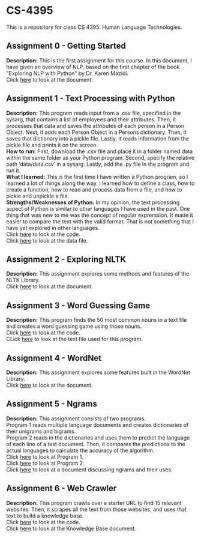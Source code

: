 # CS-4395
This is a repository for class CS 4395: Human Language Technologies.

## Assignment 0 - Getting Started
**Description:** This is the first assignment for this course. In this document, I have given an overview of NLP, based on the first chapter of the book "Exploring NLP with Python" by Dr. Karen Mazidi.<br>
Click [here](Overview_of_NLP.pdf) to look at the document.

## Assignment 1 - Text Processing with Python
**Description:** This program reads input from a .csv file, specified in the sysarg, that contains a list of employees and their attributes. Then, it processes that data and saves the attributes of each person in a Person Object. Next, it adds each Person Object in a Persons dictionary. Then, it saves that dictionary into a pickle file. Lastly, it reads information from the pickle file and prints it on the screen.<br>
**How to run:**  First, download the .csv file and place it in a folder named data within the same folder as your Python program. Second, specify the relative path ‘data/data.csv’ in a sysarg. Lastly, add the .py file in the program and run it.<br>
**What I learned:** This is the first time I have written a Python program, so I learned a lot of things along the way. I learned how to define a class, how to create a function, how to read and process data from a file, and how to pickle and unpickle a file.<br>
**Strengths/Weaknesses of Python:** In my opinion, the text processing aspect of Python is similar to other languages I have used in the past. One thing that was new to me was the concept of regular exprerssion. It made it easier to compare the text with the valid format. That is not something that I have yet explored in other languages.<br>
Click [here](Assignment1.py) to look at the code.<br>
Click [here](data.csv) to look at the data file.

## Assignment 2 - Exploring NLTK
**Description:** This assignment explores some methods and features of the NLTK Library.<br>
Click [here](Exploring_NLTK.pdf) to look at the document.

## Assignment 3 - Word Guessing Game
**Description:** This program finds the 50 most common nouns in a text file and creates a word guessing game using those nouns.<br>
Click [here](Assignment3.py) to look at the code.<br>
CLick [here](anat19.txt) to look at the text file used for this program.

## Assignment 4 - WordNet
**Description:** This assignment explores some features built in the WordNet Library.<br>
Click [here](WordNet.pdf) to look at the document.

## Assignment 5 - Ngrams
**Description:** This assignment consists of two programs.<br>
Program 1 reads multiple language documents and creates dictionaries of their unigrams and bigrams.<br>
Program 2 reads in the dictionaries and uses them to predict the language of each line of a test document. Then, it compares the predictions to the actual languages to calculate the accuracy of the algorithm.<br>
Click [here](ngrams.py) to look at Program 1.<br>
Click [here](language_classification.py) to look at Program 2.<br>
Click [here](Ngrams_Narrative.pdf) to look at a document discussing ngrams and their uses.

## Assignment 6 - Web Crawler
**Description:** This program crawls over a starter URL to find 15 relevant websites. Then, it scrapes all the text from those websites, and uses that text to build a knowledge base.<br>
Click [here](WebCrawler.py) to look at the code.<br>
Click [here](Knowledge_Base.pdf) to look at the Knowledge Base document.

